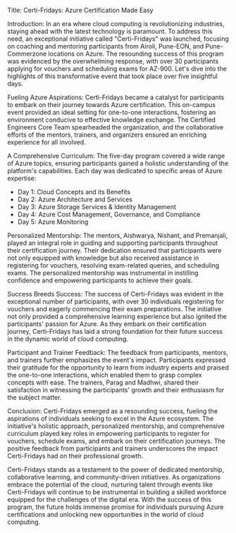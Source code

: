 Title: Certi-Fridays: Azure Certification Made Easy

Introduction:
In an era where cloud computing is revolutionizing industries, staying ahead with the latest technology is paramount. To address this need, an exceptional initiative called "Certi-Fridays" was launched, focusing on coaching and mentoring participants from Airoli, Pune-EON, and Pune-Commerzone locations on Azure. The resounding success of this program was evidenced by the overwhelming response, with over 30 participants applying for vouchers and scheduling exams for AZ-900. Let's dive into the highlights of this transformative event that took place over five insightful days.

Fueling Azure Aspirations:
Certi-Fridays became a catalyst for participants to embark on their journey towards Azure certification. This on-campus event provided an ideal setting for one-to-one interactions, fostering an environment conducive to effective knowledge exchange. The Certified Engineers Core Team spearheaded the organization, and the collaborative efforts of the mentors, trainers, and organizers ensured an enriching experience for all involved.

A Comprehensive Curriculum:
The five-day program covered a wide range of Azure topics, ensuring participants gained a holistic understanding of the platform's capabilities. Each day was dedicated to specific areas of Azure expertise:
- Day 1: Cloud Concepts and its Benefits
- Day 2: Azure Architecture and Services
- Day 3: Azure Storage Services & Identity Management
- Day 4: Azure Cost Management, Governance, and Compliance
- Day 5: Azure Monitoring

Personalized Mentorship:
The mentors, Aishwarya, Nishant, and Premanjali, played an integral role in guiding and supporting participants throughout their certification journey. Their dedication ensured that participants were not only equipped with knowledge but also received assistance in registering for vouchers, resolving exam-related queries, and scheduling exams. The personalized mentorship was instrumental in instilling confidence and empowering participants to achieve their goals.

Success Breeds Success:
The success of Certi-Fridays was evident in the exceptional number of participants, with over 30 individuals registering for vouchers and eagerly commencing their exam preparations. The initiative not only provided a comprehensive learning experience but also ignited the participants' passion for Azure. As they embark on their certification journey, Certi-Fridays has laid a strong foundation for their future success in the dynamic world of cloud computing.

Participant and Trainer Feedback:
The feedback from participants, mentors, and trainers further emphasizes the event's impact. Participants expressed their gratitude for the opportunity to learn from industry experts and praised the one-to-one interactions, which enabled them to grasp complex concepts with ease. The trainers, Parag and Madhwi, shared their satisfaction in witnessing the participants' growth and their enthusiasm for the subject matter.

Conclusion:
Certi-Fridays emerged as a resounding success, fueling the aspirations of individuals seeking to excel in the Azure ecosystem. The initiative's holistic approach, personalized mentorship, and comprehensive curriculum played key roles in empowering participants to register for vouchers, schedule exams, and embark on their certification journeys. The positive feedback from participants and trainers underscores the impact Certi-Fridays had on their professional growth.

Certi-Fridays stands as a testament to the power of dedicated mentorship, collaborative learning, and community-driven initiatives. As organizations embrace the potential of the cloud, nurturing talent through events like Certi-Fridays will continue to be instrumental in building a skilled workforce equipped for the challenges of the digital era. With the success of this program, the future holds immense promise for individuals pursuing Azure certifications and unlocking new opportunities in the world of cloud computing.
